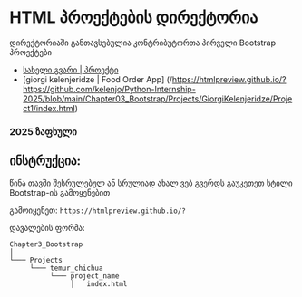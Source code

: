# HTML პროექტების დირექტორია

დირექტორიაში განთავსებულია კონტრიბუტორთა პირველი Bootstrap პროექტები

- [სახელი გვარი | პროექტი](/მისამართი)
- [giorgi kelenjeridze | Food Order App] (/https://htmlpreview.github.io/?https://github.com/kelenjo/Python-Internship-2025/blob/main/Chapter03_Bootstrap/Projects/GiorgiKelenjeridze/Project1/index.html)

### 2025 ზაფხული

## ინსტრუქცია:

წინა თავში შესრულებულ ან სრულიად ახალ ვებ გვერდს გაუკეთეთ სტილი Bootstrap-ის გამოყენებით

გამოიყენეთ: `https://htmlpreview.github.io/?`

დავალების ფორმა:


```
Chapter3_Bootstrap
│   
└─── Projects
     └─── temur_chichua
          └─── project_name
               │   index.html
```
